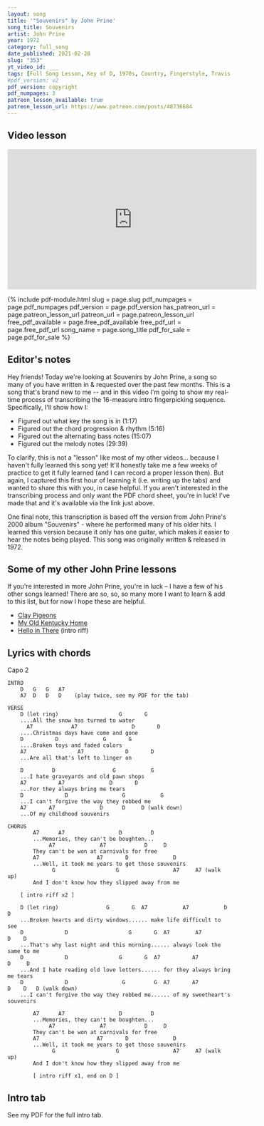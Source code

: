 ```yaml
---
layout: song
title: '"Souvenirs" by John Prine'
song_title: Souvenirs
artist: John Prine
year: 1972
category: full_song
date_published: 2021-02-28
slug: "353"
yt_video_id: ___
tags: [Full Song Lesson, Key of D, 1970s, Country, Fingerstyle, Travis Picking, Learning By Ear]
#pdf_version: v2
pdf_version: copyright
pdf_numpages: 3
patreon_lesson_available: true
patreon_lesson_url: https://www.patreon.com/posts/48736684
---
```


<!-- pdf_for_sale: https://gum.co/TVhLq -->

## Video lesson

<iframe width="560" height="315" src="https://www.youtube.com/embed/dEOZ0WHnrrM" frameborder="0" allow="accelerometer; autoplay; encrypted-media; gyroscope; picture-in-picture" allowfullscreen></iframe>

{% include pdf-module.html slug = page.slug pdf_numpages = page.pdf_numpages pdf_version = page.pdf_version has_patreon_url = page.patreon_lesson_url patreon_url = page.patreon_lesson_url free_pdf_available = page.free_pdf_available free_pdf_url = page.free_pdf_url song_name = page.song_title pdf_for_sale = page.pdf_for_sale %}

## Editor's notes

Hey friends! Today we're looking at Souvenirs by John Prine, a song so many of you have written in & requested over the past few months. This is a song that's brand new to me -- and in this video I'm going to show my real-time process of transcribing the 16-measure intro fingerpicking sequence. Specifically, I'll show how I:

- Figured out what key the song is in (1:17)
- Figured out the chord progression & rhythm (5:16)
- Figured out the alternating bass notes (15:07)
- Figured out the melody notes (29:39)

To clarify, this is not a "lesson" like most of my other videos... because I haven't fully learned this song yet! It'll honestly take me a few weeks of practice to get it fully learned (and I can record a proper lesson then). But again, I captured this first hour of learning it (i.e. writing up the tabs) and wanted to share this with you, in case helpful. If you aren't interested in the transcribing process and only want the PDF chord sheet, you're in luck! I've made that and it's available via the link just above.

One final note, this transcription is based off the version from John Prine's 2000 album "Souvenirs" - where he performed many of his older hits. I learned this version because it only has one guitar, which makes it easier to hear the notes being played. This song was originally written & released in 1972.

## Some of my other John Prine lessons

If you're interested in more John Prine, you're in luck – I have a few of his other songs learned! There are so, so, so many more I want to learn & add to this list, but for now I hope these are helpful.

- [Clay Pigeons](http://playsongnotes.com/lessons/294/)
- [My Old Kentucky Home](http://playsongnotes.com/lessons/238/)
- [Hello in There](http://playsongnotes.com/lessons/295/) (intro riff)

## Lyrics with chords

Capo 2

    INTRO
        D   G   G   A7
        A7  D   D   D    (play twice, see my PDF for the tab)

    VERSE
        D (let ring)                   G       G
        ....All the snow has turned to water
    	  A7            A7                 D       D
        ....Christmas days have come and gone
        D          D              G       G   
        ....Broken toys and faded colors
        A7                A7             D       D
        ...Are all that's left to linger on

        D         D                  G           G
        ...I hate graveyards and old pawn shops
        A7          A7              D       D
        ...For they always bring me tears
        D             D                 G           G
        ...I can't forgive the way they robbed me
        A7       A7              D      D     D (walk down)
        ...Of my childhood souvenirs

    CHORUS
            A7      A7                 D         D
            ...Memories, they can't be boughten...
                 A7              A7            D     D
            They can't be won at carnivals for free
            A7                  A7       D              D       
            ...Well, it took me years to get those souvenirs
                  G                   G                 A7     A7 (walk up)
            And I don't know how they slipped away from me

        [ intro riff x2 ]

        D (let ring)               G       G  A7           A7           D    D
        ...Broken hearts and dirty windows...... make life difficult to see
        D             D                   G       G  A7        A7               D    D
        ...That's why last night and this morning...... always look the same to me
        D             D                G       G  A7          A7              D     D
        ...And I hate reading old love letters...... for they always bring me tears
        D             D                 G         G  A7       A7                D    D   D (walk down)
        ...I can't forgive the way they robbed me...... of my sweetheart's souvenirs

            A7      A7                 D         D
            ...Memories, they can't be boughten...
                 A7              A7            D     D
            They can't be won at carnivals for free
            A7                  A7       D              D       
            ...Well, it took me years to get those souvenirs
                  G                   G                 A7     A7 (walk up)
            And I don't know how they slipped away from me

    		[ intro riff x1, end on D ]

## Intro tab

See my PDF for the full intro tab.
